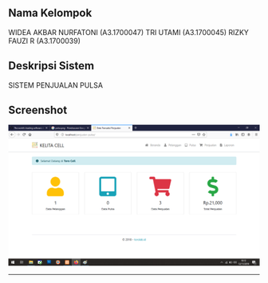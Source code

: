 ## Nama Kelompok
WIDEA AKBAR NURFATONI	(A3.1700047)
TRI UTAMI		(A3.1700045)
RIZKY FAUZI R		(A3.1700039)

## Deskripsi Sistem
SISTEM PENJUALAN PULSA

## Screenshot
![image](assets/img/ss.png)

----